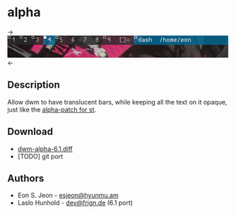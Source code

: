 alpha
=====

->[![Screenshot](dwm-alpha.png)](dwm-alpha.png)<-

Description
-----------

Allow dwm to have translucent bars, while keeping all the text on it opaque,
just like the [alpha-patch for st](http://st.suckless.org/patches/alpha).


Download
--------

 * [dwm-alpha-6.1.diff](dwm-alpha-6.1.diff)
 * [TODO] git port


Authors
-------

 * Eon S. Jeon - <esjeon@hyunmu.am>
 * Laslo Hunhold - <dev@frign.de> (6.1 port)
